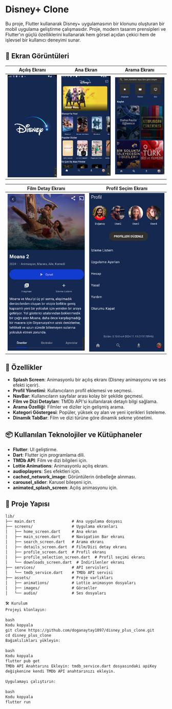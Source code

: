 # Disney+ Clone

Bu proje, Flutter kullanarak Disney+ uygulamasının bir klonunu oluşturan bir mobil uygulama geliştirme çalışmasıdır. Proje, modern tasarım prensipleri ve Flutter'ın güçlü özelliklerini kullanarak hem görsel açıdan çekici hem de işlevsel bir kullanıcı deneyimi sunar.

## 📱 Ekran Görüntüleri

| Açılış Ekranı                 | Ana Ekran                     | Arama Ekranı                  |
|-------------------------------|-------------------------------|-------------------------------|
| ![Açılış Ekranı](disney_plus/assets/screenshots/splash_screen.png) | ![Ana Ekran](disney_plus/assets/screenshots/home_screen.png) | ![Arama Ekranı](disney_plus/assets/screenshots/search_screen.png) |

| Film Detay Ekranı             | Profil Seçim Ekranı           |
|-------------------------------|-------------------------------|
| ![Film Detay](disney_plus/assets/screenshots/details_screen.png) | ![Profil Seçim](disney_plus/assets/screenshots/profile_selection_screen.png) |

## 🚀 Özellikler

- **Splash Screen**: Animasyonlu bir açılış ekranı (Disney animasyonu ve ses efekti içerir).
- **Profil Yönetimi**: Kullanıcıların profil eklemesi ve seçmesi.
- **NavBar**: Kullanıcıların sayfalar arası kolay bir şekilde geçmesi.
- **Film ve Dizi Detayları**: TMDb API'si kullanılarak detaylı bilgi sağlama.
- **Arama Özelliği**: Filmler ve diziler için gelişmiş arama.
- **Kategori Göstergesi**: Popüler, yüksek oy alan ve yeni içerikleri listeleme.
- **Dinamik TabBar**: Film ve dizi türüne göre dinamik sekme yönetimi.

## 📦 Kullanılan Teknolojiler ve Kütüphaneler

- **Flutter**: UI geliştirme.
- **Dart**: Flutter için programlama dili.
- **TMDb API**: Film ve dizi bilgileri için.
- **Lottie Animations**: Animasyonlu açılış ekranı.
- **audioplayers**: Ses efektleri için.
- **cached_network_image**: Görüntülerin önbelleğe alınması.
- **carousel_slider**: Karusel bileşeni için.
- **animated_splash_screen**: Açılış animasyonu için.

## 📂 Proje Yapısı

```plaintext
lib/
├── main.dart                # Ana uygulama dosyası
├── screens/                 # Uygulama ekranları
│   ├── home_screen.dart     # Ana ekran
│   ├── main_screen.dart     # Navigation Bar ekranı
│   ├── search_screen.dart   # Arama ekranı
│   ├── details_screen.dart  # Film/Dizi detay ekranı
│   ├── profile_screen.dart  # Profil ekranı
│   ├── profile_selection_screen.dart  # Profil seçimi ekranı
│   └── downloads_screen.dart  # İndirilenler ekranı
├── services/                # API servisleri
│   └── tmdb_service.dart    # TMDb API servisi
├── assets/                  # Proje varlıkları
│   ├── animations/          # Lottie animasyon dosyaları
│   ├── images/              # Görseller
│   └── audio/               # Ses dosyaları

🛠️ Kurulum
Projeyi klonlayın:

bash
Kodu kopyala
git clone https://github.com/doganaytay1097/disney_plus_clone.git
cd disney_plus_clone
Bağımlılıkları yükleyin:

bash
Kodu kopyala
flutter pub get
TMDb API Anahtarını Ekleyin: tmdb_service.dart dosyasındaki apiKey değişkenine kendi TMDb API anahtarınızı ekleyin.

Uygulamayı çalıştırın:

bash
Kodu kopyala
flutter run
